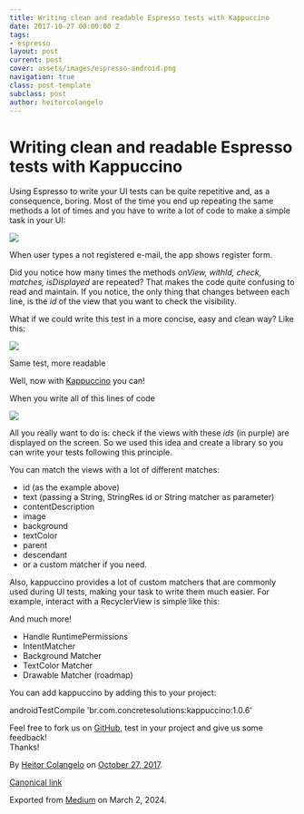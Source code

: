 ```yaml
---
title: Writing clean and readable Espresso tests with Kappuccino
date: 2017-10-27 00:00:00 Z
tags:
- espresso
layout: post
current: post
cover: assets/images/espresso-android.png
navigation: true
class: post-template
subclass: post
author: heitorcolangelo
---
```


# Writing clean and readable Espresso tests with Kappuccino

Using Espresso to write your UI tests can be quite repetitive and, as a consequence, boring. Most of the time you end up repeating the same methods a lot of times and you have to write a lot of code to make a simple task in your UI:

![](https://cdn-images-1.medium.com/max/800/1*aanpYt1jNyWmKyO2McEfdQ.png)

When user types a not registered e-mail, the app shows register form.

Did you notice how many times the methods _onView, withId, check, matches, isDisplayed_ are repeated? That makes the code quite confusing to read and maintain. If you notice, the only thing that changes between each line, is the _id_ of the view that you want to check the visibility.

What if we could write this test in a more concise, easy and clean way? Like this:

![](https://cdn-images-1.medium.com/max/800/1*wjzVyVQZjqJMxMJxwAZrIQ.png)

Same test, more readable

Well, now with [Kappuccino](https://github.com/heitorcolangelo/kappuccino) you can!

When you write all of this lines of code

![](https://cdn-images-1.medium.com/max/800/1*N0OpkopS_n5zlxMgGHjMTA.png)

All you really want to do is: check if the views with these _ids_ (in purple) are displayed on the screen. So we used this idea and create a library so you can write your tests following this principle.

You can match the views with a lot of different matches:

*   id (as the example above)
*   text (passing a String, StringRes id or String matcher as parameter)
*   contentDescription
*   image
*   background
*   textColor
*   parent
*   descendant
*   or a custom matcher if you need.

Also, kappuccino provides a lot of custom matchers that are commonly used during UI tests, making your task to write them much easier. For example, interact with a RecyclerView is simple like this:

And much more!

*   Handle RuntimePermissions
*   IntentMatcher
*   Background Matcher
*   TextColor Matcher
*   Drawable Matcher (roadmap)

You can add kappuccino by adding this to your project:

androidTestCompile 'br.com.concretesolutions:kappuccino:1.0.6'

Feel free to fork us on [GitHub](https://github.com/concretesolutions/kappuccino), test in your project and give us some feedback!  
Thanks!

By [Heitor Colangelo](https://medium.com/@heitorcolangelo) on [October 27, 2017](https://medium.com/p/60cfb29d96a0).

[Canonical link](https://medium.com/@heitorcolangelo/writing-clean-and-readable-espresso-tests-with-kappuccino-60cfb29d96a0)

Exported from [Medium](https://medium.com) on March 2, 2024.